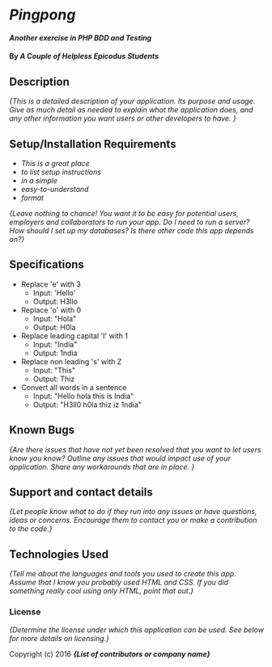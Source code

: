 # _Pingpong_

#### _Another exercise in PHP BDD and Testing_

#### By _**A Couple of Helpless Epicodus Students**_

## Description

_{This is a detailed description of your application. Its purpose and usage.  Give as much detail as needed to explain what the application does, and any other information you want users or other developers to have. }_

## Setup/Installation Requirements

* _This is a great place_
* _to list setup instructions_
* _in a simple_
* _easy-to-understand_
* _format_

_{Leave nothing to chance! You want it to be easy for potential users, employers and collaborators to run your app. Do I need to run a server? How should I set up my databases? Is there other code this app depends on?}_

## Specifications

* Replace 'e' with 3
    * Input: 'Hello'
    * Output: H3llo
* Replace 'o' with 0
    * Input: "Hola"
    * Output: H0la
* Replace leading capital 'I' with 1
    * Input: "India"
    * Output: 1ndia
* Replace non leading 's' with Z
    * Input: "This"
    * Output: Thiz
* Convert all words in a sentence
    * Input: "Hello hola this is India"
    * Output: "H3ll0 h0la thiz iz 1ndia"

## Known Bugs

_{Are there issues that have not yet been resolved that you want to let users know you know?  Outline any issues that would impact use of your application.  Share any workarounds that are in place. }_

## Support and contact details

_{Let people know what to do if they run into any issues or have questions, ideas or concerns.  Encourage them to contact you or make a contribution to the code.}_

## Technologies Used

_{Tell me about the languages and tools you used to create this app. Assume that I know you probably used HTML and CSS. If you did something really cool using only HTML, point that out.}_

### License

*{Determine the license under which this application can be used.  See below for more details on licensing.}*

Copyright (c) 2016 **_{List of contributors or company name}_**
